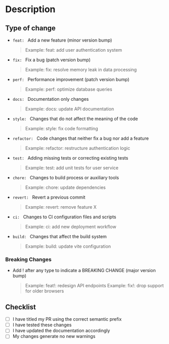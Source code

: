 # Description

<!-- Please include a summary of the changes -->

## Type of change

<!-- Please delete options that are not relevant and title your PR accordingly -->

- `feat: ` Add a new feature (minor version bump)
  > Example: feat: add user authentication system

- `fix: ` Fix a bug (patch version bump)
  > Example: fix: resolve memory leak in data processing

- `perf: ` Performance improvement (patch version bump)
  > Example: perf: optimize database queries

- `docs: ` Documentation only changes
  > Example: docs: update API documentation

- `style: ` Changes that do not affect the meaning of the code
  > Example: style: fix code formatting

- `refactor: ` Code changes that neither fix a bug nor add a feature
  > Example: refactor: restructure authentication logic

- `test: ` Adding missing tests or correcting existing tests
  > Example: test: add unit tests for user service

- `chore: ` Changes to build process or auxiliary tools
  > Example: chore: update dependencies

- `revert: ` Revert a previous commit
  > Example: revert: remove feature X

- `ci: ` Changes to CI configuration files and scripts
  > Example: ci: add new deployment workflow

- `build: ` Changes that affect the build system
  > Example: build: update vite configuration

### Breaking Changes

<!-- For breaking changes, add ! after the type -->
- Add ! after any type to indicate a BREAKING CHANGE (major version bump)
  > Example: feat!: redesign API endpoints
  > Example: fix!: drop support for older browsers

## Checklist

- [ ] I have titled my PR using the correct semantic prefix
- [ ] I have tested these changes
- [ ] I have updated the documentation accordingly
- [ ] My changes generate no new warnings
